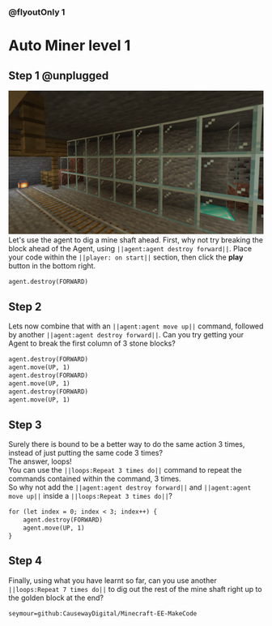 ### @flyoutOnly 1


# Auto Miner level 1


## Step 1 @unplugged

![Side task](https://raw.githubusercontent.com/CausewayDigital/Minecraft-EE-MakeCode/main/tutorials/seymour-island/images/seymour_task_2.png)
Let's use the agent to dig a mine shaft ahead. First, why not try breaking
the block ahead of the Agent, using ``||agent:agent destroy forward||``.
Place your code within the ``||player: on start||`` section, then click the **play** button in the bottom right.

```blocks
agent.destroy(FORWARD)
```

## Step 2
Lets now combine that with an ``||agent:agent move up||`` command, followed by another
``||agent:agent destroy forward||``.
Can you try getting your Agent to break the first column of 3 stone blocks?

```blocks
agent.destroy(FORWARD)
agent.move(UP, 1)
agent.destroy(FORWARD)
agent.move(UP, 1)
agent.destroy(FORWARD)
agent.move(UP, 1)
```


## Step 3
Surely there is bound to be a better way to do the same action 3 times, instead of just
putting the same code 3 times?   
The answer, loops!   
You can use the ``||loops:Repeat 3 times do||`` command to repeat the commands contained
within the command, 3 times.  
So why not add the ``||agent:agent destroy forward||`` and ``||agent:agent move up||``
inside a ``||loops:Repeat 3 times do||``?

```blocks
for (let index = 0; index < 3; index++) {
    agent.destroy(FORWARD)
    agent.move(UP, 1)
}

```




## Step 4
Finally, using what you have learnt so far, can you use another ``||loops:Repeat 7 times do||``  to dig out the rest of the mine shaft right up to
the golden block at the end?


```package
seymour=github:CausewayDigital/Minecraft-EE-MakeCode
```
